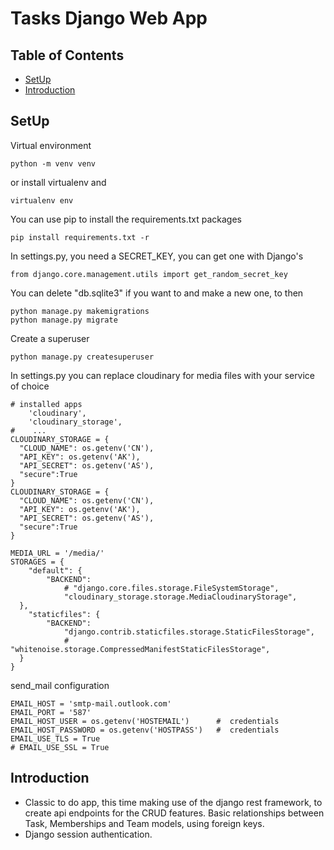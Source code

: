 # Tasks Django Web App

## Table of Contents
- [SetUp](#setup)
- [Introduction](#introduction)
 
## SetUp
Virtual environment
```
python -m venv venv
```
or install virtualenv and
```
virtualenv env
```

You can use pip to install the requirements.txt packages
```
pip install requirements.txt -r
```

In settings.py, you need a SECRET_KEY, you can get one with Django's
```
from django.core.management.utils import get_random_secret_key
```

You can delete "db.sqlite3" if you want to and make a new one, to then
```
python manage.py makemigrations
python manage.py migrate
```

Create a superuser
```
python manage.py createsuperuser
```

In settings.py you can replace cloudinary for media files with your service of choice
```
# installed apps
    'cloudinary',
    'cloudinary_storage',
#    ...
CLOUDINARY_STORAGE = {
  "CLOUD_NAME": os.getenv('CN'),
  "API_KEY": os.getenv('AK'),
  "API_SECRET": os.getenv('AS'),
  "secure":True
}
CLOUDINARY_STORAGE = {
  "CLOUD_NAME": os.getenv('CN'),
  "API_KEY": os.getenv('AK'),
  "API_SECRET": os.getenv('AS'),
  "secure":True
}

MEDIA_URL = '/media/'
STORAGES = {
    "default": {
        "BACKEND": 
            # "django.core.files.storage.FileSystemStorage",
            "cloudinary_storage.storage.MediaCloudinaryStorage",
  },
    "staticfiles": {
        "BACKEND":
            "django.contrib.staticfiles.storage.StaticFilesStorage",
            # "whitenoise.storage.CompressedManifestStaticFilesStorage",
  }
}
```

send_mail configuration
```
EMAIL_HOST = 'smtp-mail.outlook.com'
EMAIL_PORT = '587'
EMAIL_HOST_USER = os.getenv('HOSTEMAIL')      #  credentials
EMAIL_HOST_PASSWORD = os.getenv('HOSTPASS')   #  credentials
EMAIL_USE_TLS = True
# EMAIL_USE_SSL = True
```

## Introduction
- Classic to do app, this time making use of the django rest framework, to create api endpoints for the CRUD features. Basic relationships between Task, Memberships and Team models, using foreign keys.
- Django session authentication.
